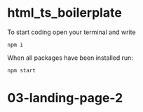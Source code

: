 # html_ts_boilerplate
To start coding open your terminal and write
```
npm i
```

When all packages have been installed run:
```
npm start
```
# 03-landing-page-2
